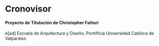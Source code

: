 # Cronovisor

#### Proyecto de Titulación de 	Christopher Fattori
e[ad] Escuela de Arquitectura y Diseño, Pontificia Universidad Católica de Valparaíso